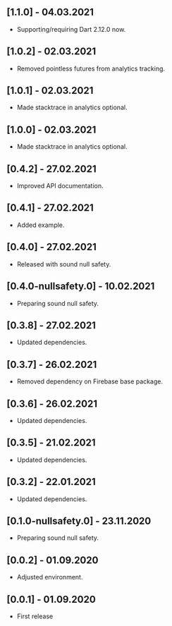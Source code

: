 ## [1.1.0] - 04.03.2021

* Supporting/requiring Dart 2.12.0 now.

## [1.0.2] - 02.03.2021

* Removed pointless futures from analytics tracking.

## [1.0.1] - 02.03.2021

* Made stacktrace in analytics optional. 

## [1.0.0] - 02.03.2021

* Made stacktrace in analytics optional. 

## [0.4.2] - 27.02.2021

* Improved API documentation.

## [0.4.1] - 27.02.2021

* Added example.

## [0.4.0] - 27.02.2021

* Released with sound null safety.

## [0.4.0-nullsafety.0] - 10.02.2021

* Preparing sound null safety.

## [0.3.8] - 27.02.2021

* Updated dependencies.

## [0.3.7] - 26.02.2021

* Removed dependency on Firebase base package.

## [0.3.6] - 26.02.2021

* Updated dependencies.

## [0.3.5] - 21.02.2021

* Updated dependencies.

## [0.3.2] - 22.01.2021

* Updated dependencies.

## [0.1.0-nullsafety.0] - 23.11.2020

* Preparing sound null safety.

## [0.0.2] - 01.09.2020 

* Adjusted environment.

## [0.0.1] - 01.09.2020 

* First release
